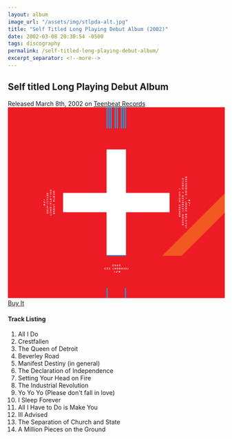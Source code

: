 ```yaml
---
layout: album
image_url: "/assets/img/stlpda-alt.jpg"
title: "Self Titled Long Playing Debut Album (2002)"
date: 2002-03-08 20:30:54 -0500
tags: discography
permalink: /self-titled-long-playing-debut-album/
excerpt_separator: <!--more-->
---
```


<!--more-->

## Self titled Long Playing Debut Album

<div id="release-info">
    Released March 8th, 2002 on <a href="https://www.teenbeatrecords.com/items/323.html">Teenbeat Records</a>
</div>

<div id="container">
    <div id="artwork">
        <a href="/assets/img/stlpda-alt.jpg" alt="Full res version"><img src="/assets/img/stlpda-alt.jpg"/></a>
        <div id="buy-album-btn">
            <div class="button-sm">
                <a href="/store/#self-titled-long-playing-debut-album-cd">Buy It</a>
            </div>
        </div>
    </div>
    <div id="tracklist">
        <h4>Track Listing</h4>
        <ol>
            <li>All I Do</li>
            <li>Crestfallen</li>
            <li>The Queen of Detroit</li>
            <li>Beverley Road</li>
            <li>Manifest Destiny (in general)</li>
            <li>The Declaration of Independence</li>
            <li>Setting Your Head on Fire</li>
            <li>The Industrial Revolution</li>
            <li>Yo Yo Yo (Please don't fall in love)</li>
            <li>I Sleep Forever</li>
            <li>All I Have to Do is Make You</li>
            <li>Ill Advised</li>
            <li>The Separation of Church and State</li>
            <li>A Million Pieces on the Ground</li>
        </ol>
    </div>
</div>
